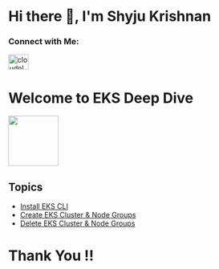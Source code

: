 # Hi there 👋, I'm Shyju Krishnan 

<h3 align="left">Connect with Me:</h3>
<a href="https://linkedin.com/in/Shyjustack" target="blank"><img align="center" src="https://raw.githubusercontent.com/rahuldkjain/github-profile-readme-generator/master/src/images/icons/Social/linked-in-alt.svg" alt="cloudnloud" height="30" width="40" /></a>

# Welcome to EKS Deep Dive 

<img src="https://user-images.githubusercontent.com/62458394/167290661-0befd85a-7f9f-4c2e-8b57-f81137f58335.png" width="100">

## Topics 

* [Install EKS CLI](https://github.com/shyju102/EKS/tree/main/01-EKS-Cluster-Creation/Install%20CLI#readme)
* [Create EKS Cluster & Node Groups](https://github.com/shyju102/EKS/blob/main/01-EKS-Cluster-Creation/EKS-Create-Cluster-using-eksctl/README.md)
* [Delete EKS Cluster & Node Groups](https://github.com/shyju102/EKS/tree/main/01-EKS-Cluster-Creation/Delete-EKSCluster-and-NodeGroups)



# Thank You !!
